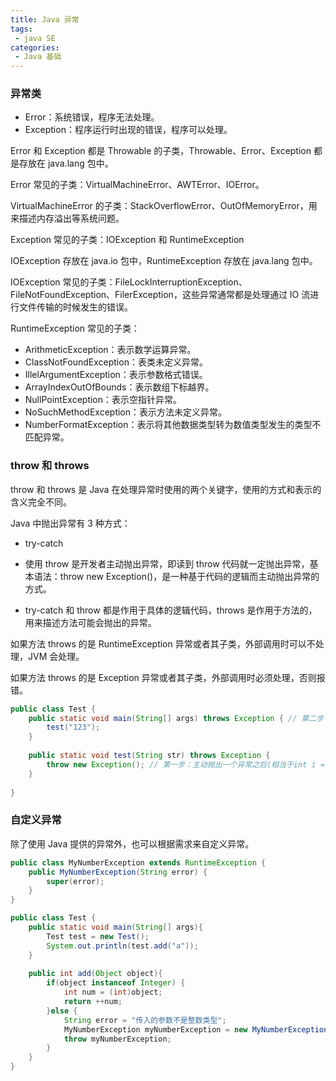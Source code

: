 ```yaml
---
title: Java 异常
tags:
 - java SE
categories:
 - Java 基础
---
```



### 异常类

- Error：系统错误，程序无法处理。
- Exception：程序运行时出现的错误，程序可以处理。

Error 和 Exception 都是 Throwable 的子类，Throwable、Error、Exception 都是存放在 java.lang 包中。

Error 常见的子类：VirtualMachineError、AWTError、IOError。

VirtualMachineError 的子类：StackOverflowError、OutOfMemoryError，用来描述内存溢出等系统问题。

Exception 常见的子类：IOException 和 RuntimeException

IOException 存放在 java.io 包中，RuntimeException 存放在 java.lang 包中。

IOException 常见的子类：FileLockInterruptionException、FileNotFoundException、FilerException，这些异常通常都是处理通过 IO 流进行文件传输的时候发生的错误。

RuntimeException 常见的子类：

- ArithmeticException：表示数学运算异常。
- ClassNotFoundException：表类未定义异常。
- IllelArgumentException：表示参数格式错误。
- ArrayIndexOutOfBounds：表示数组下标越界。
- NullPointException：表示空指针异常。
- NoSuchMethodException：表示方法未定义异常。
- NumberFormatException：表示将其他数据类型转为数值类型发生的类型不匹配异常。



### throw 和 throws

throw 和 throws 是 Java 在处理异常时使用的两个关键字，使用的方式和表示的含义完全不同。

Java 中抛出异常有 3 种方式：

- try-catch
  
- 使用 throw 是开发者主动抛出异常，即读到 throw 代码就一定抛出异常，基本语法：throw new Exception()，是一种基于代码的逻辑而主动抛出异常的方式。

- try-catch 和 throw 都是作用于具体的逻辑代码，throws 是作用于方法的，用来描述方法可能会抛出的异常。

如果方法 throws 的是 RuntimeException 异常或者其子类，外部调用时可以不处理，JVM 会处理。

如果方法 throws 的是 Exception 异常或者其子类，外部调用时必须处理，否则报错。

```java
public class Test {
	public static void main(String[] args) throws Exception { // 第二步：必须加throws Exception或者对test方法进行try-catch(因为下面这个方法有throws Exception(如果下面的方法自身try-catch处理则不用)，上层必须对它进行处理) 如果test方法throws RuntimeException则可以不加
		test("123");
	}
	
	public static void test(String str) throws Exception {
		throw new Exception(); // 第一步：主动抛出一个异常之后(相当于int i = 1 / 0) 必须在方面上面throws Exception或者对自己本身进行try-catch
	}
	
}
```



### 自定义异常

除了使用 Java 提供的异常外，也可以根据需求来自定义异常。

```java
public class MyNumberException extends RuntimeException {
	public MyNumberException(String error) {
		super(error);
	}
}
```

```java
public class Test {
	public static void main(String[] args){
		Test test = new Test();
		System.out.println(test.add("a"));
	}
	
	public int add(Object object){
		if(object instanceof Integer) {
			int num = (int)object;
			return ++num;
		}else {
			String error = "传入的参数不是整数类型";
			MyNumberException myNumberException = new MyNumberException(error);
			throw myNumberException;
		}
	}
}
```
